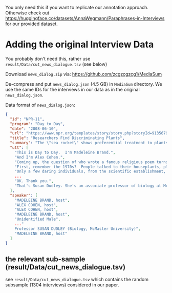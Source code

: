  You only need this if you want to replicate our annotation approach. Otherwise check out https://huggingface.co/datasets/AnnaWegmann/Paraphrases-in-Interviews for our provided dataset. 
 
# Adding the original Interview Data

You probably don't need this, rather use `result/Data/cut_news_dialogue.tsv` (see below)

Download `news_dialog.zip` via: https://github.com/zcgzcgzcg1/MediaSum

De-compress and put `news_dialog.json` (4.5 GB) in `MediaSum` directory. We use the same IDs for the interviews in our data as in the original `news_dialog.json`.

Data format of `news_dialog.json`:

```json
{
  "id": "NPR-11",
  "program": "Day to Day",
  "date": "2008-06-10",
  "url": "https://www.npr.org/templates/story/story.php?storyId=91356794",
  "title": "Researchers Find Discriminating Plants",
  "summary": "The \"sea rocket\" shows preferential treatment to plants that are its kin. Evolutionary plant ecologist Susan Dudley of McMaster University in Ontario discusses her discovery.",
  "utt": [
    "This is Day to Day.  I'm Madeleine Brand.",
    "And I'm Alex Cohen.",
    "Coming up, the question of who wrote a famous religious poem turns into a very unchristian battle.",
    "First, remember the 1970s?  People talked to their houseplants, played them classical music. They were convinced plants were sensuous beings and there was that 1979 movie, \"The Secret Life of Plants.\"",
    "Only a few daring individuals, from the scientific establishment, have come forward with offers to replicate his experiments, or test his results. The great majority are content simply to condemn his efforts without taking the trouble to investigate their validity.",
    ...
    "OK. Thank you.",
    "That's Susan Dudley. She's an associate professor of biology at McMaster University in Hamilt on Ontario. She discovered that there is a social life of plants."
  ],
  "speaker": [
    "MADELEINE BRAND, host",
    "ALEX COHEN, host",
    "ALEX COHEN, host",
    "MADELEINE BRAND, host",
    "Unidentified Male",    
    ..."
    Professor SUSAN DUDLEY (Biology, McMaster University)",
    "MADELEINE BRAND, host"
  ]
}
```



## the relevant sub-sample (result/Data/cut_news_dialogue.tsv)

see `result/Data/cut_news_dialogue.tsv` which contains the random subsample (1304 interviews) considered in our paper.
